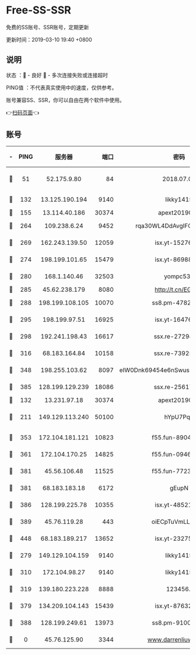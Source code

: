 # Free-SS-SSR

免费的SS账号、SSR账号，定期更新

更新时间：2019-03-10 19:40 +0800

## 说明

状态     ：🙂 - 良好 🙁 - 多次连接失败或连接超时

PING值   ：不代表真实使用中的速度，仅供参考。

账号兼容SS、SSR，你可以自由在两个软件中使用。

👉[扫码页面](https://liesauer.github.io/Free-SS-SSR/)👈

## 账号

|-|PING|服务器|端口|密码|加密方式|区域|
|:----:|:----:|:-----:|-----:|:----:|:----:|:----:|
|🙂|51|52.175.9.80|84|2018.07.07|chacha20-ietf-poly1305|HK|
|🙂|132|13.125.190.194|9140|likky1415|aes-256-cfb|KR|
|🙂|155|13.114.40.186|30374|apext2019006|chacha20|JP|
|🙂|264|109.238.6.24|9452|rqa30WL4DdAvgIFG6Fs3znzTa|aes-256-cfb|FR|
|🙂|269|162.243.139.50|12059|isx.yt-15276356|aes-256-cfb|US|
|🙂|274|198.199.101.65|15479|isx.yt-86988379|aes-256-cfb|US|
|🙂|280|168.1.140.46|32503|yompc535|aes-256-cfb|AU|
|🙂|285|45.62.238.179|8080|http://t.cn/EGJIyrl|rc4-md5|CA|
|🙂|288|198.199.108.105|10070|ss8.pm-47824837|aes-256-cfb|US|
|🙂|295|198.199.97.51|16925|isx.yt-16476270|aes-256-cfb|US|
|🙂|298|192.241.198.43|16617|ssx.re-27294223|aes-256-cfb|US|
|🙂|316|68.183.164.84|10158|ssx.re-73925133|aes-256-cfb|US|
|🙂|348|198.255.103.62|8097|eIW0Dnk69454e6nSwuspv9DmS201tQ0D|aes-256-cfb|US|
|🙂|385|128.199.129.239|18086|ssx.re-25617968|aes-256-cfb|SG|
|🙂|132|13.231.97.18|30374|apext2019006|chacha20|JP|
|🙂|211|149.129.113.240|50100|hYpU7PqP|chacha20-ietf-poly1305|CN|
|🙂|353|172.104.181.121|10823|f55.fun-89043009|aes-256-cfb|SG|
|🙂|361|172.104.170.25|14825|f55.fun-09460253|aes-256-cfb|SG|
|🙂|381|45.56.106.48|11525|f55.fun-77233289|aes-256-cfb|US|
|🙂|381|68.183.183.18|6172|gEupN|aes-256-cfb|SG|
|🙂|386|128.199.225.78|10355|isx.yt-48521973|aes-256-cfb|SG|
|🙂|389|45.76.119.28|443|oiECpTuVmLLxk4Ts|aes-256-cfb|AU|
|🙂|448|68.183.189.217|13652|isx.yt-23275887|aes-256-cfb|SG|
|🙁|279|149.129.104.159|9140|likky1415|aes-256-cfb|HK|
|🙁|310|172.104.98.27|9140|likky1415|aes-256-cfb|JP|
|🙁|319|139.180.223.228|8888|123456..|aes-256-cfb|JP|
|🙁|379|134.209.104.143|15439|isx.yt-87632266|aes-256-cfb|SG|
|🙁|388|128.199.249.61|13973|ss8.pm-91003173|aes-256-cfb|SG|
|🙁|0|45.76.125.90|3344|www.darrenliuwei.com|aes-256-cfb|AU|
